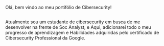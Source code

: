 Olá, bem vindo ao meu portifólio de Cibersecurity!
##
Atualmente sou um estudante de cibersecurity em busca de me desenvolver na frente de Soc Analyst, e Aqui, adicionarei todo o meu progresso de aprendizagem e Habilidades adquiridas pelo certificado de Cibersecurity Professional da Google.
